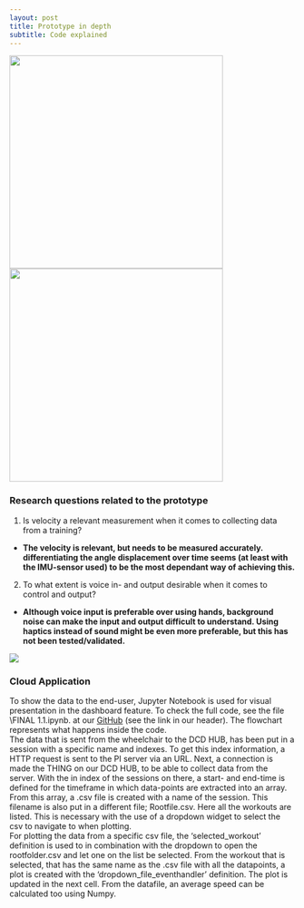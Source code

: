 ```yaml
---
layout: post
title: Prototype in depth
subtitle: Code explained
---
```

<html>
<div class="row get-started-wrap">
<img src="\Fitnesswheelchair\img\rolstoel.jpg" width="376"> <img src="\Fitnesswheelchair\img\arduinonono.jpg" width="376">
</div>
</html>

### Research questions related to the prototype
1. Is velocity a relevant measurement when it comes to collecting data from a training?  
  - <b>The velocity is relevant, but needs to be measured accurately. differentiating the angle displacement over time seems (at least with the IMU-sensor used) to be the most dependant way of achieving this. </b><br>
2. To what extent is voice in- and output desirable when it comes to control and output?  
  - <b>Although voice input is preferable over using hands, background noise can make the input and output difficult to understand. Using haptics instead of sound might be even more preferable, but this has not been tested/validated.</b>
<img src=“Fitnesswheelchar\img\Flowchart_PCP_Jupyter.png”>
<br>

### Cloud Application

  To show the data to the end-user, Jupyter Notebook is used for visual presentation in the dashboard feature. To check the full code, see the file \FINAL 1.1.ipynb. at our <a href="https://github.com/PaklongC/Fitnesswheelchair/blob/master/FINAL%201.1.ipynb">GitHub</a> (see the link in our header). The flowchart represents what happens inside the code. <br>
  The data that is sent from the wheelchair to the DCD HUB, has been put in a session with a specific name and indexes. To get this index information, a HTTP request is sent to the PI server via an URL.
  Next, a connection is made the THING on our DCD HUB, to be able to collect data from the server. With the in index of the sessions on there, a start- and end-time is defined for the timeframe in which data-points are extracted into an array. <br>
  From this array, a .csv file is created with a name of the session. This filename is also put in a different file; Rootfile.csv. Here all the workouts are listed. This is necessary with the use of a dropdown widget to select the csv to navigate to when plotting. <br>
  For plotting the data from a specific csv file, the ‘selected_workout’ definition is used to in combination with the dropdown to open the rootfolder.csv and let one on the list be selected. From the workout that is selected, that has the same name as the .csv file with all the datapoints, a plot is created with the ‘dropdown_file_eventhandler’ definition. The plot is updated in the next cell. From the datafile, an average speed can be calculated too using Numpy.
